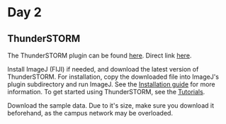 # Day 2

## ThunderSTORM

The ThunderSTORM plugin can be found [here](https://zitmen.github.io/thunderstorm/). Direct link [here](https://github.com/zitmen/thunderstorm/releases/download/v1.3/Thunder_STORM.jar).

Install ImageJ (FIJI) if needed, and download the latest version of ThunderSTORM. For installation, copy the downloaded file into ImageJ's plugin subdirectory and run ImageJ. See the [Installation guide](https://github.com/zitmen/thunderstorm/wiki/Installation) for more information. To get started using ThunderSTORM, see the [Tutorials](https://github.com/zitmen/thunderstorm/wiki/Tutorials). 

Download the sample data. Due to it's size, make sure you download it beforehand, as the campus network may be overloaded.
